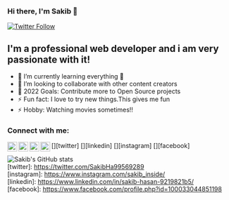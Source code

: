 ### Hi there, I'm Sakib 👋 


[![Twitter Follow](https://img.shields.io/twitter/follow/Sakib?color=1DA1F2&logo=twitter&style=for-the-badge)](https://twitter.com/intent/follow?original_referer=https://twitter.com/SakibHa99569289)

## I'm a professional web developer and i am very passionate with it!

- 🌱 I’m currently learning everything 🤣
- 👯 I’m looking to collaborate with other content creators 
- 🥅 2022 Goals: Contribute more to Open Source projects
- ⚡ Fun fact: I love to try new things.This gives me fun
- ⚡ Hobby: Watching movies sometimes!!

### Connect with me:
[<img align="left" alt="Sakibhasan | Twitter" width="22px" src="https://twitter.com/SakibHa99569289" />][twitter]
[<img align="left" alt="Sakibhasan | LinkedIn" width="22px" src="https://www.linkedin.com/in/sakib-hasan-9219821b5/" />][linkedin]
[<img align="left" alt="Sakibhasan | Instagram" width="22px" src="https://www.instagram.com/sakib_inside/" />][instagram]
[<img align="left" alt="Sakibhasan | Facebook" width="22px" src="https://www.facebook.com/profile.php?id=100033044851198" />][facebook]
</br>

![Sakib's GitHub stats](https://github-readme-stats.vercel.app/api?username=Sakibhasan&show_icons=true&theme=radical)
 </br>
[twitter]: https://twitter.com/SakibHa99569289
</br>
[instagram]: https://www.instagram.com/sakib_inside/
</br>
[linkedin]: https://www.linkedin.com/in/sakib-hasan-9219821b5/
</br>
[facebook]: https://www.facebook.com/profile.php?id=100033044851198
</br>
